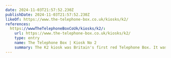 ```yaml
---
date: 2024-11-03T21:57:52.230Z
publishDate: 2024-11-03T21:57:52.230Z
likeOf: https://www.the-telephone-box.co.uk/kiosks/k2/
references:
  https://wwwTheTelephoneBoxCoUk/kiosks/k2/:
    url: https://www.the-telephone-box.co.uk/kiosks/k2/
    type: entry
    name: The Telephone Box | Kiosk No 2
    summary: The K2 kiosk was Britain's first red Telephone Box. It was the winning design from a 1924 competition to find the design for a national kiosk. Designed by British architect Sir Giles Gilbert Scott, the K2 was introduced in 1926 and over the next nine years some 1,700 examples were installed mostly in London. The design of the K2 features many influences of classical architecture. Just over 200 examples remain on British streets and these are given Grade II listing status by English Heritage.
---
```

